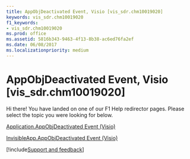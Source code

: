 ```yaml
---
title: AppObjDeactivated Event, Visio [vis_sdr.chm10019020]
keywords: vis_sdr.chm10019020
f1_keywords:
- vis_sdr.chm10019020
ms.prod: office
ms.assetid: 5816b343-9463-4f13-8b38-ac6ed76fa2ef
ms.date: 06/08/2017
ms.localizationpriority: medium
---
```



# AppObjDeactivated Event, Visio [vis_sdr.chm10019020]

Hi there! You have landed on one of our F1 Help redirector pages. Please select the topic you were looking for below.

[Application.AppObjDeactivated Event (Visio)](https://msdn.microsoft.com/library/0a401a6e-6aee-3175-6834-55a828a9c864%28Office.15%29.aspx)

[InvisibleApp.AppObjDeactivated Event (Visio)](https://msdn.microsoft.com/library/15d2817e-2b93-cdcb-488b-acc026b4c2f5%28Office.15%29.aspx)

[!include[Support and feedback](~/includes/feedback-boilerplate.md)]